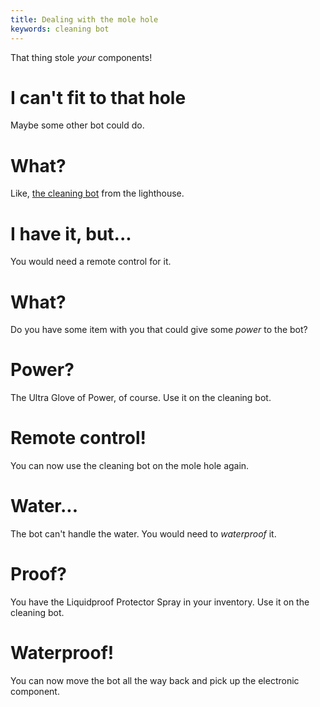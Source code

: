 ```yaml
---
title: Dealing with the mole hole
keywords: cleaning bot
---
```


That thing stole _your_ components!

# I can't fit to that hole
Maybe some other bot could do.

# What?
Like, [the cleaning bot](030-cleaning-bot.md) from the lighthouse.

# I have it, but...
You would need a remote control for it.

# What?
Do you have some item with you that could give some _power_ to the bot?

# Power?
The Ultra Glove of Power, of course. Use it on the cleaning bot.

# Remote control!
You can now use the cleaning bot on the mole hole again.

# Water...
The bot can't handle the water. You would need to _waterproof_ it.

# Proof?
You have the Liquidproof Protector Spray in your inventory. Use it on the cleaning bot.

# Waterproof!
You can now move the bot all the way back and pick up the electronic component.
